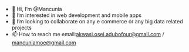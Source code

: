 - 👋 Hi, I’m @Mancunia
- 👀 I’m interested in web development and mobile apps
- 💞️ I’m looking to collaborate on any e commerce or any big data related projects 
- 📫 How to reach me email:akwasi.osei.adubofour@gmail.com / mancuniamoe@gmail.com

<!---
Mancunia/Mancunia is a ✨ special ✨ repository because its `README.md` (this file) appears on your GitHub profile.
You can click the Preview link to take a look at your changes.
--->
